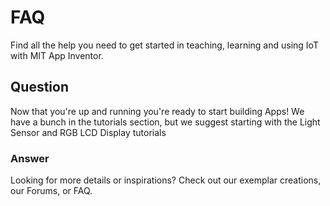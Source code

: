 # FAQ
Find all the help you need to get started in teaching, learning and using IoT with MIT App Inventor.

## Question
Now that you're up and running you're ready to start building Apps! We have a bunch in the tutorials section, but we suggest starting with the Light Sensor and RGB LCD Display tutorials

### Answer
Looking for more details or inspirations? Check out our exemplar creations, our Forums, or FAQ.

